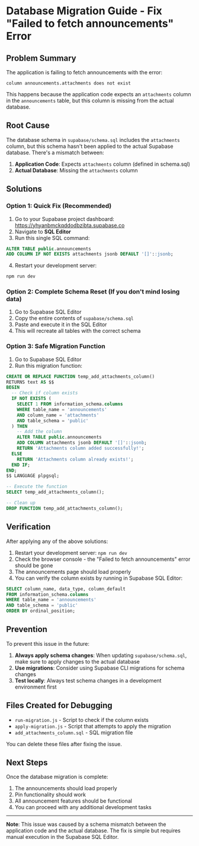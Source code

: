 # Database Migration Guide - Fix "Failed to fetch announcements" Error

## Problem Summary

The application is failing to fetch announcements with the error:
```
column announcements.attachments does not exist
```

This happens because the application code expects an `attachments` column in the `announcements` table, but this column is missing from the actual database.

## Root Cause

The database schema in `supabase/schema.sql` includes the `attachments` column, but this schema hasn't been applied to the actual Supabase database. There's a mismatch between:

1. **Application Code**: Expects `attachments` column (defined in schema.sql)
2. **Actual Database**: Missing the `attachments` column

## Solutions

### Option 1: Quick Fix (Recommended)

1. Go to your Supabase project dashboard: https://yhyanbmckqddodbzibta.supabase.co
2. Navigate to **SQL Editor**
3. Run this single SQL command:

```sql
ALTER TABLE public.announcements 
ADD COLUMN IF NOT EXISTS attachments jsonb DEFAULT '[]'::jsonb;
```

4. Restart your development server:
```bash
npm run dev
```

### Option 2: Complete Schema Reset (If you don't mind losing data)

1. Go to Supabase SQL Editor
2. Copy the entire contents of `supabase/schema.sql`
3. Paste and execute it in the SQL Editor
4. This will recreate all tables with the correct schema

### Option 3: Safe Migration Function

1. Go to Supabase SQL Editor
2. Run this migration function:

```sql
CREATE OR REPLACE FUNCTION temp_add_attachments_column()
RETURNS text AS $$
BEGIN
  -- Check if column exists
  IF NOT EXISTS (
    SELECT 1 FROM information_schema.columns 
    WHERE table_name = 'announcements' 
    AND column_name = 'attachments'
    AND table_schema = 'public'
  ) THEN
    -- Add the column
    ALTER TABLE public.announcements 
    ADD COLUMN attachments jsonb DEFAULT '[]'::jsonb;
    RETURN 'Attachments column added successfully!';
  ELSE
    RETURN 'Attachments column already exists!';
  END IF;
END;
$$ LANGUAGE plpgsql;

-- Execute the function
SELECT temp_add_attachments_column();

-- Clean up
DROP FUNCTION temp_add_attachments_column();
```

## Verification

After applying any of the above solutions:

1. Restart your development server: `npm run dev`
2. Check the browser console - the "Failed to fetch announcements" error should be gone
3. The announcements page should load properly
4. You can verify the column exists by running in Supabase SQL Editor:

```sql
SELECT column_name, data_type, column_default 
FROM information_schema.columns 
WHERE table_name = 'announcements' 
AND table_schema = 'public'
ORDER BY ordinal_position;
```

## Prevention

To prevent this issue in the future:

1. **Always apply schema changes**: When updating `supabase/schema.sql`, make sure to apply changes to the actual database
2. **Use migrations**: Consider using Supabase CLI migrations for schema changes
3. **Test locally**: Always test schema changes in a development environment first

## Files Created for Debugging

- `run-migration.js` - Script to check if the column exists
- `apply-migration.js` - Script that attempts to apply the migration
- `add_attachments_column.sql` - SQL migration file

You can delete these files after fixing the issue.

## Next Steps

Once the database migration is complete:

1. The announcements should load properly
2. Pin functionality should work
3. All announcement features should be functional
4. You can proceed with any additional development tasks

---

**Note**: This issue was caused by a schema mismatch between the application code and the actual database. The fix is simple but requires manual execution in the Supabase SQL Editor.